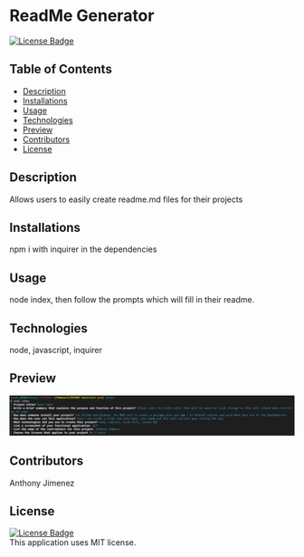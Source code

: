 # ReadMe Generator
[![License Badge](https://img.shields.io/static/v1?label=License&message=MIT&color=blue&?style=plastic&link=https://choosealicense.com/licenses/mit/)](https://choosealicense.com/licenses/mit/)
  ## Table of Contents
  - [Description](#Description)
  - [Installations](#Installations)
  - [Usage](#Usage)
  - [Technologies](#Technologies)
  - [Preview](#Preview)
  - [Contributors](#Contributors)
  - [License](#License)
  ## Description
  Allows users to easily create readme.md files for their projects
  
  ## Installations
  npm i with inquirer in the dependencies

  ## Usage
  node index, then follow the prompts which will fill in their readme.

  ## Technologies
  node, javascript, inquirer

  ## Preview
  ![Img](assets/preview.png)

  ## Contributors
  Anthony Jimenez

  ## License
  [![License Badge](https://img.shields.io/static/v1?label=License&message=MIT&color=blue&?style=plastic&link=https://choosealicense.com/licenses/mit/)](https://choosealicense.com/licenses/mit/)
  </br>
  This application uses MIT license. 
